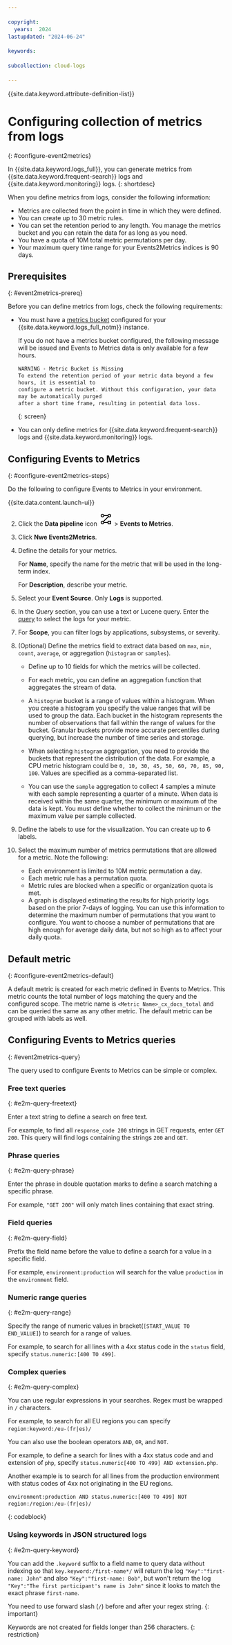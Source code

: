 ```yaml
---

copyright:
  years:  2024
lastupdated: "2024-06-24"

keywords:

subcollection: cloud-logs

---
```


{{site.data.keyword.attribute-definition-list}}



# Configuring collection of metrics from logs
{: #configure-event2metrics}

In {{site.data.keyword.logs_full}}, you can generate metrics from {{site.data.keyword.frequent-search}} logs and {{site.data.keyword.monitoring}} logs.
{: shortdesc}

When you define metrics from logs, consider the following information:
- Metrics are collected from the point in time in which they were defined.
- You can create up to 30 metric rules.
- You can set the retention period to any length. You manage the metrics bucket and you can retain the data for as long as you need.
- You have a quota of 10M total metric permutations per day.
- Your maximum query time range for your Events2Metrics indices is 90 days.


## Prerequisites
{: #event2metrics-prereq}

Before you can define metrics from logs, check the following requirements:

- You must have a [metrics bucket](/docs/cloud-logs?topic=cloud-logs-configure-metrics-bucket) configured for your {{site.data.keyword.logs_full_notm}} instance. 

   If you do not have a metrics bucket configured, the following message will be issued and Events to Metrics data is only available for a few hours.

   ```text
   WARNING - Metric Bucket is Missing
   To extend the retention period of your metric data beyond a few hours, it is essential to
   configure a metric bucket. Without this configuration, your data may be automatically purged
   after a short time frame, resulting in potential data loss.
   ```
   {: screen}

- You can only define metrics for {{site.data.keyword.frequent-search}} logs and {{site.data.keyword.monitoring}} logs.


## Configuring Events to Metrics
{: #configure-event2metrics-steps}

Do the following to configure Events to Metrics in your environment.


{{site.data.content.launch-ui}}

2. Click the **Data pipeline** icon ![Data pipeline icon](/icons/data-pipeline.svg "Data pipeline") > **Events to Metrics**.

3. Click **Nwe Events2Metrics**.

4. Define the details for your metrics.

   For **Name**, specify the name for the metric that will be used in the long-term index.

   For **Description**, describe your metric.

4. Select your **Event Source**. Only **Logs** is supported.

5. In the *Query* section, you can use a text or Lucene query. Enter the [query](#event2metrics-query) to select the logs for your metric.

6. For **Scope**, you can filter logs by applications, subsystems, or severity.

7. (Optional) Define the metrics field to extract data based on `max`, `min`, `count`, `average`, or aggregation (`histogram` or `samples`).

   * Define up to 10 fields for which the metrics will be collected.

   * For each metric, you can define an aggregation function that aggregates the stream of data.

   * A `histogram` bucket is a range of values within a histogram. When you create a histogram you specify the value ranges that will be used to group the data. Each bucket in the histogram represents the number of observations that fall within the range of values for the bucket.  Granular buckets provide more accurate percentiles during querying, but increase the number of time series and storage.

   * When selecting `histogram` aggregation, you need to provide the buckets that represent the distribution of the data. For example, a CPU metric histogram could be `0, 10, 30, 45, 50, 60, 70, 85, 90, 100`. Values are specified as a comma-separated list.

   * You can use the `sample` aggregation to collect 4 samples a minute with each sample representing a quarter of a minute. When data is received within the same quarter, the minimum or maximum of the data is kept. You must define whether to collect the minimum or the maximum value per sample collected.

8. Define the labels to use for the visualization.  You can create up to 6 labels.

9. Select the maximum number of metrics permutations that are allowed for a metric. Note the following:

   * Each environment is limited to 10M metric permutation a day.
   * Each metric rule has a permutation quota.
   * Metric rules are blocked when a specific or organization quota is met.
   * A graph is displayed estimating the results for high priority logs based on the prior 7-days of logging. You can use this information to determine the maximum number of permutations that you want to configure. You want to choose a number of permutations that are high enough for average daily data, but not so high as to affect your daily quota.


## Default metric
{: #configure-event2metrics-default}

A default metric is created for each metric defined in Events to Metrics. This metric counts the total number of logs matching the query and the configured scope.  The metric name is `<Metric Name>_cx_docs_total` and can be queried the same as any other metric. The default metric can be grouped with labels as well.

## Configuring Events to Metrics queries
{: #event2metrics-query}

The query used to configure Events to Metrics can be simple or complex. 

### Free text queries
{: #e2m-query-freetext}

Enter a text string to define a search on free text.

For example, to find all `response_code 200` strings in GET requests, enter `GET 200`. This query will find logs containing the strings `200` and `GET`.

### Phrase queries
{: #e2m-query-phrase}

Enter the phrase in double quotation marks to define a search matching a specific phrase.

For example, `"GET 200"` will only match lines containing that exact string.

### Field queries
{: #e2m-query-field}

Prefix the field name before the value to define a search for a value in a specific field.

For example, `environment:production` will search for the value `production` in the `environment` field.

### Numeric range queries
{: #e2m-query-range}

Specify the range of numeric values in bracket(`[START_VALUE TO END_VALUE]`) to search for a range of values.

For example, to search for all lines with a 4xx status code in the `status` field, specify `status.numeric:[400 TO 499]`.

### Complex queries
{: #e2m-query-complex}

You can use regular expressions in your searches. Regex must be wrapped in `/` characters. 

For example, to search for all EU regions you can specify `region:keyword:/eu-(fr|es)/`

You can also use the boolean operators `AND`, `OR`, and `NOT`. 

For example, to define a search for lines with a 4xx status code and and extension of `php`, specify `status.numeric[400 TO 499] AND extension.php`.

Another example is to search for all lines from the production environment with status codes of 4xx not originating in the EU regions.

```text
environment:production AND status.numeric:[400 TO 499] NOT region:/region:/eu-(fr|es)/
```
{: codeblock}

### Using keywords in JSON structured logs
{: #e2m-query-keyword}

You can add the `.keyword` suffix to a field name to query data without indexing so that `key.keyword:/first-name*/` will return the log `"Key":"first-name: John"` and also `"Key":"first-name: Bob"`, but won't return the log `"Key":"The first participant's name is John"` since it looks to match the exact phrase `first-name`.

You need to use forward slash (`/`) before and after your regex string.
{: important}

Keywords are not created for fields longer than 256 characters.
{: restriction}

